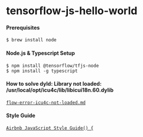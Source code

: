 # tensorflow-js-hello-world

#### Prerequisites

`$ brew install node` 

#### Node.js & Typescript Setup

`$ npm install @tensorflow/tfjs-node`  
`$ npm install -g typescript`

#### How to solve dyld: Library not loaded: /usr/local/opt/icu4c/lib/libicui18n.60.dylib

[`flow-error-icu4c-not-loaded.md`](https://gist.github.com/berkedel/d1fc6d13651c16002f64653096d1fded)

#### Style Guide

[`Airbnb JavaScript Style Guide() {`](https://github.com/airbnb/javascript)
